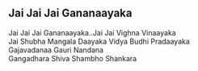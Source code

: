 ## Jai Jai Jai Gananaayaka


Jai Jai Jai Gananaayaka..Jai Jai Vighna Vinaayaka  
Jai Shubha Mangala Daayaka Vidya Budhi Pradaayaka  
Gajavadanaa Gauri Nandana  
Gangadhara Shiva Shambho Shankara


